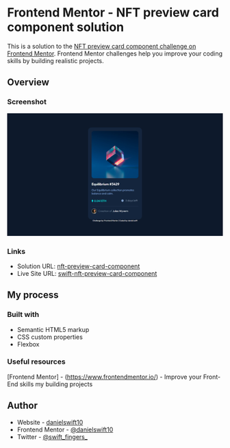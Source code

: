 # Frontend Mentor - NFT preview card component solution

This is a solution to the [NFT preview card component challenge on Frontend Mentor](https://www.frontendmentor.io/challenges/nft-preview-card-component-SbdUL_w0U). Frontend Mentor challenges help you improve your coding skills by building realistic projects. 

## Overview

### Screenshot

![Design preview for the NFT Preview card component coding challenge](./swift-nft-preview-card-component.png)


### Links

- Solution URL: [nft-preview-card-component](https://www.frontendmentor.io/solutions/nft-preview-card-component-B1bk8pFV5)
- Live Site URL: [swift-nft-preview-card-component](https://swift-nft-preview-card-component.netlify.app/)

## My process

### Built with

- Semantic HTML5 markup
- CSS custom properties
- Flexbox


### Useful resources

[Frontend Mentor] - (https://www.frontendmentor.io/) - Improve your Front-End skills my building projects


## Author

- Website - [danielswift10](https://github.com/danielswift10)
- Frontend Mentor - [@danielswift10](https://www.frontendmentor.io/profile/danielswift10)
- Twitter - [@swift_fingers_](https://twitter.com/swift_fingers_)
